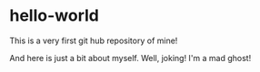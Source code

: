 # hello-world
This is a very first git hub repository of mine!

And here is just a bit about myself. Well, joking! I'm a mad ghost!
